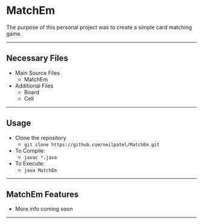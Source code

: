 # MatchEm
The purpose of this personal project was to create a simple card matching game.
___
## Necessary Files
+ Main Source Files
	+ MatchEm
+ Additional Files
	+ Board
	+ Cell
___
## Usage
+ Clone the repository
	+ `git clone https://github.com/neilpatel/MatchEm.git`
+ To Compile:
	+ `javac *.java`
+ To Execute:
	+ `java MatchEm`
___
## MatchEm Features
+ More info coming soon
___

